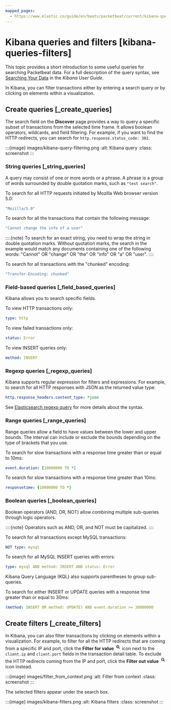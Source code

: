 ```yaml
---
mapped_pages:
  - https://www.elastic.co/guide/en/beats/packetbeat/current/kibana-queries-filters.html
---
```


# Kibana queries and filters [kibana-queries-filters]

This topic provides a short introduction to some useful queries for searching Packetbeat data. For a full description of the query syntax, see [Searching Your Data](elasticsearch://reference/query-languages/kql.md) in the *Kibana User Guide*.

In Kibana, you can filter transactions either by entering a search query or by clicking on elements within a visualization.


## Create queries [_create_queries]

The search field on the **Discover** page provides a way to query a specific subset of transactions from the selected time frame. It allows boolean operators, wildcards, and field filtering. For example, if you want to find the HTTP redirects, you can search for `http.response.status_code: 302`.

:::{image} images/kibana-query-filtering.png
:alt: Kibana query
:class: screenshot
:::


### String queries [_string_queries]

A query may consist of one or more words or a phrase. A phrase is a group of words surrounded by double quotation marks, such as `"test search"`.

To search for all HTTP requests initiated by Mozilla Web browser version 5.0:

```yaml
"Mozilla/5.0"
```

To search for all the transactions that contain the following message:

```yaml
"Cannot change the info of a user"
```

::::{note}
To search for an exact string, you need to wrap the string in double quotation marks. Without quotation marks, the search in the example would match any documents containing one of the following words: "Cannot" OR "change" OR "the" OR "info" OR "a" OR "user".
::::


To search for all transactions with the "chunked" encoding:

```yaml
"Transfer-Encoding: chunked"
```


### Field-based queries [_field_based_queries]

Kibana allows you to search specific fields.

To view HTTP transactions only:

```yaml
type: http
```

To view failed transactions only:

```yaml
status: Error
```

To view INSERT queries only:

```yaml
method: INSERT
```


### Regexp queries [_regexp_queries]

Kibana supports regular expression for filters and expressions. For example, to search for all HTTP responses with JSON as the returned value type:

```yaml
http.response_headers.content_type: *json
```

See [Elasticsearch regexp query](elasticsearch://reference/query-languages/query-dsl/query-dsl-regexp-query.md) for more details about the syntax.


### Range queries [_range_queries]

Range queries allow a field to have values between the lower and upper bounds. The interval can include or exclude the bounds depending on the type of brackets that you use.

To search for slow transactions with a response time greater than or equal to 10ms:

```yaml
event.duration: [10000000 TO *]
```

To search for slow transactions with a response time greater than 10ms:

```yaml
responsetime: {10000000 TO *}
```


### Boolean queries [_boolean_queries]

Boolean operators (AND, OR, NOT) allow combining multiple sub-queries through logic operators.

::::{note}
Operators such as AND, OR, and NOT must be capitalized.
::::


To search for all transactions except MySQL transactions:

```yaml
NOT type: mysql
```

To search for all MySQL INSERT queries with errors:

```yaml
type: mysql AND method: INSERT AND status: Error
```

Kibana Query Language (KQL) also supports parentheses to group sub-queries.

To search for either INSERT or UPDATE queries with a response time greater than or equal to 30ms:

```yaml
(method: INSERT OR method: UPDATE) AND event.duration >= 30000000
```


## Create filters [_create_filters]

In Kibana, you can also filter transactions by clicking on elements within a visualization. For example, to filter for all the HTTP redirects that are coming from a specific IP and port, click the **Filter for value** ![filterforval icon](images/filterforval_icon.png "") icon next to the `client.ip` and `client.port` fields in the transaction detail table. To exclude the HTTP redirects coming from the IP and port, click the **Filter out value** ![filteroutval icon](images/filteroutval_icon.png "") icon instead.

:::{image} images/filter_from_context.png
:alt: Filter from context
:class: screenshot
:::

The selected filters appear under the search box.

:::{image} images/kibana-filters.png
:alt: Kibana filters
:class: screenshot
:::

